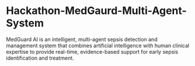 # Hackathon-MedGaurd-Multi-Agent-System
MedGuard AI is an intelligent, multi-agent sepsis detection and management system that combines artificial intelligence with human clinical expertise to provide real-time, evidence-based support for early sepsis identification and treatment.
